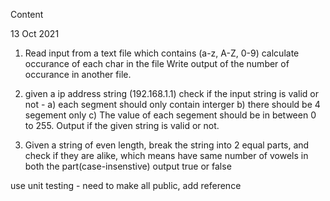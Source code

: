 Content

13 Oct 2021                    
1) Read input from a text file which contains (a-z, A-Z, 0-9)
calculate occurance of each char in the file
Write output of the number of occurance in another file.


2) given a ip address string (192.168.1.1)
	check if the input string is valid or not - 
	a) each segment should only contain interger
	b) there should be 4 segement only
	c) The value of each segement should be in between 0 to 255.
Output if the given string is valid or not.
 
3) Given a string of even length, break the string into 2 equal parts,
	and check if they are alike, which means have same number of vowels in both the part(case-insenstive)
	output true or false

use unit testing - need to make all public, add reference
